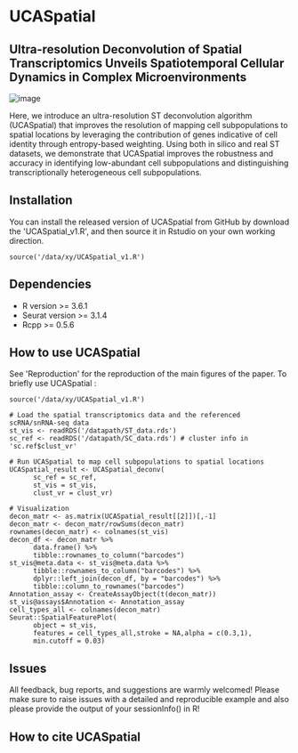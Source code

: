 # UCASpatial
## Ultra-resolution Deconvolution of Spatial Transcriptomics Unveils Spatiotemporal Cellular Dynamics in Complex Microenvironments
![image](https://github.com/BIGHanLab/UCASpatial/assets/167292686/96adbd00-41cd-49ee-a0d8-2e0fc52d33ba)

Here, we introduce an ultra-resolution ST deconvolution algorithm (UCASpatial) that improves the resolution of mapping cell subpopulations to spatial locations by leveraging the contribution of genes indicative of cell identity through entropy-based weighting. Using both in silico and real ST datasets, we demonstrate that UCASpatial improves the robustness and accuracy in identifying low-abundant cell subpopulations and distinguishing transcriptionally heterogeneous cell subpopulations. 

## Installation
You can install the released version of UCASpatial from GitHub by download the 'UCASpatial_v1.R', and then source it in Rstudio on your own working direction.
```
source('/data/xy/UCASpatial_v1.R')
```
## Dependencies
* R version >= 3.6.1
* Seurat version >= 3.1.4
* Rcpp >= 0.5.6
## How to use UCASpatial
See 'Reproduction' for the reproduction of the main figures of the paper.
To briefly use UCASpatial :
```
source('/data/xy/UCASpatial_v1.R')

# Load the spatial transcriptomics data and the referenced scRNA/snRNA-seq data
st_vis <- readRDS('/datapath/ST_data.rds')
sc_ref <- readRDS('/datapath/SC_data.rds') # cluster info in 'sc.ref$clust_vr'

# Run UCASpatial to map cell subpopulations to spatial locations
UCASpatial_result <- UCASpatial_deconv(
      sc_ref = sc_ref,
      st_vis = st_vis,
      clust_vr = clust_vr)

# Visualization
decon_matr <- as.matrix(UCASpatial_result[[2]])[,-1]
decon_matr <- decon_matr/rowSums(decon_matr)
rownames(decon_matr) <- colnames(st_vis)
decon_df <- decon_matr %>%
      data.frame() %>%
      tibble::rownames_to_column("barcodes")
st_vis@meta.data <- st_vis@meta.data %>%
      tibble::rownames_to_column("barcodes") %>%
      dplyr::left_join(decon_df, by = "barcodes") %>%
      tibble::column_to_rownames("barcodes")
Annotation_assay <- CreateAssayObject(t(decon_matr))
st_vis@assays$Annotation <- Annotation_assay
cell_types_all <- colnames(decon_matr)
Seurat::SpatialFeaturePlot(
      object = st_vis,
      features = cell_types_all,stroke = NA,alpha = c(0.3,1),
      min.cutoff = 0.03)
```

## Issues
All feedback, bug reports, and suggestions are warmly welcomed! Please make sure to raise issues with a detailed and reproducible example and also please provide the output of your sessionInfo() in R!

## How to cite UCASpatial




